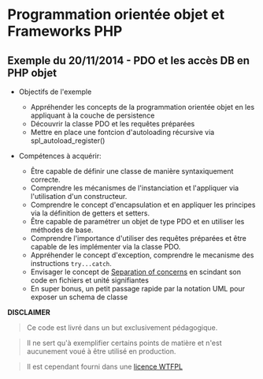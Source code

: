 # Programmation orientée objet et Frameworks PHP

## Exemple du 20/11/2014 - PDO et les accès DB en PHP objet

+ Objectifs de l'exemple
    + Appréhender les concepts de la programmation orientée objet en les appliquant à la couche de persistence
    + Découvrir la classe PDO et les requêtes préparées
    + Mettre en place une fontcion d'autoloading récursive via spl_autoload_register()

+ Compétences à acquérir:
    + Être capable de définir une classe de manière syntaxiquement correcte.
    + Comprendre les mécanismes de l'instanciation et l'appliquer via l'utilisation d'un constructeur.
    + Comprendre le concept d'encapsulation et en appliquer les principes via la définition de getters et setters.
    + Être capable de paramétrer un objet de type PDO et en utiliser les méthodes de base.
    + Comprendre l'importance d'utiliser des requêtes préparées et être capable de les implémenter via la classe PDO.
    + Appréhender le concept d'exception, comprendre le mecanisme des instructions `try...catch`.
    + Envisager le concept de [Separation of concerns](http://en.wikipedia.org/wiki/Separation_of_concerns) en scindant son code en fichiers et unité signifiantes
    + En super bonus, un petit passage rapide par la notation UML pour exposer un schema de classe 
    
    

**DISCLAIMER**
>Ce code est livré dans un but exclusivement pédagogique.

>Il ne sert qu'à exemplifier certains points de matière et n'est aucunement voué à être utilisé en production.

>Il est cependant fourni dans une [licence WTFPL](http://www.wtfpl.net/)